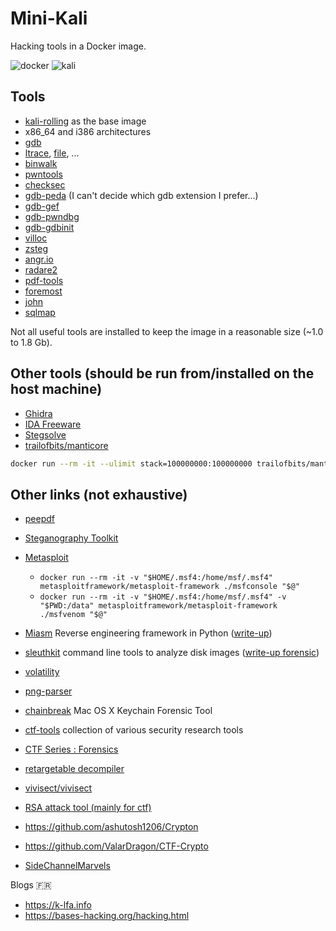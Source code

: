 # Mini-Kali

Hacking tools in a Docker image.

![docker](https://www.docker.com/sites/default/files/d8/2019-07/horizontal-logo-monochromatic-white.png)
![kali](https://www.kali.org/wp-content/uploads/2015/09/kali-2.0-website-logo.png)


## Tools

* [kali-rolling](https://hub.docker.com/r/kalilinux/kali-rolling) as the base image
* x86_64 and i386 architectures
* [gdb](https://www.gnu.org/software/gdb/)
* [ltrace](http://man7.org/linux/man-pages/man1/ltrace.1.html), [file](https://linux.die.net/man/1/file), ...
* [binwalk](https://github.com/ReFirmLabs/binwalk)
* [pwntools](https://github.com/Gallopsled/pwntools)
* [checksec](https://github.com/slimm609/checksec.sh)
* [gdb-peda](https://github.com/longld/peda) (I can't decide which gdb extension I prefer...)
* [gdb-gef](https://github.com/hugsy/gef)
* [gdb-pwndbg](https://github.com/pwndbg/pwndbg)
* [gdb-gdbinit](https://github.com/gdbinit/Gdbinit)
* [villoc](https://github.com/wapiflapi/villoc)
* [zsteg](https://github.com/zed-0xff/zsteg)
* [angr.io](http://angr.io)
* [radare2](http://radare.org/)
* [pdf-tools](https://blog.didierstevens.com/programs/pdf-tools/)
* [foremost](http://foremost.sourceforge.net)
* [john](https://github.com/magnumripper/JohnTheRipper)
* [sqlmap](http://sqlmap.org)

Not all useful tools are installed to keep the image in a reasonable size (~1.0 to 1.8 Gb).


## Other tools (should be run from/installed on the host machine)

* [Ghidra](https://ghidra-sre.org)
* [IDA Freeware](https://www.hex-rays.com/products/ida/support/download_freeware/)
* [Stegsolve](http://www.caesum.com/handbook/Stegsolve.jar)
* [trailofbits/manticore](https://github.com/trailofbits/manticore)
```sh
docker run --rm -it --ulimit stack=100000000:100000000 trailofbits/manticore bash
```


## Other links (not exhaustive)

* [peepdf](https://github.com/jesparza/peepdf)
* [Steganography Toolkit](https://github.com/DominicBreuker/stego-toolkit)

* [Metasploit](https://github.com/rapid7/metasploit-framework)
    - `docker run --rm -it -v "$HOME/.msf4:/home/msf/.msf4" metasploitframework/metasploit-framework ./msfconsole "$@"`
    - `docker run --rm -it -v "$HOME/.msf4:/home/msf/.msf4" -v "$PWD:/data" metasploitframework/metasploit-framework ./msfvenom "$@"`
* [Miasm](https://github.com/cea-sec/miasm) Reverse engineering framework in Python ([write-up](https://www.root-me.org/fr/Challenges/Cracking/PE-x64-Automatisation-du-crackme?action_solution=voir&debut_affiche_solutions=0#pagination_affiche_solutions))
* [sleuthkit](https://www.sleuthkit.org) command line tools to analyze disk images ([write-up forensic](https://www.root-me.org/fr/Challenges/Forensic/Trouvez-le-chat?action_solution=voir#ancre_solution))
* [volatility](https://www.volatilityfoundation.org)
* [png-parser](https://github.com/Hedroed/png-parser)
* [chainbreak](https://github.com/n0fate/chainbreaker) Mac OS X Keychain Forensic Tool
* [ctf-tools](https://github.com/zardus/ctf-tools) collection of various security research tools
* [CTF Series : Forensics](https://bitvijays.github.io/LFC-Forensics.html)
* [retargetable decompiler](https://github.com/avast/retdec)
* [vivisect/vivisect](https://github.com/vivisect/vivisect)

* [RSA attack tool (mainly for ctf)](https://github.com/Ganapati/RsaCtfTool)
* https://github.com/ashutosh1206/Crypton
* https://github.com/ValarDragon/CTF-Crypto
* [SideChannelMarvels](https://github.com/SideChannelMarvels/)

Blogs 🇫🇷
* https://k-lfa.info
* https://bases-hacking.org/hacking.html
